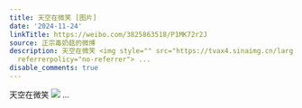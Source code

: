 ```yaml
---
title: 天空在微笑 [图片]
date: '2024-11-24'
linkTitle: https://weibo.com/3825863518/P1MK72r2J
source: 正宗毒奶菇的微博
description: 天空在微笑 <img style="" src="https://tvax4.sinaimg.cn/large/e40a0b5egy1hvxcxfx7d9j21gh1ghqkl.jpg"
  referrerpolicy="no-referrer"> ...
disable_comments: true
---
```

天空在微笑 <img style="" src="https://tvax4.sinaimg.cn/large/e40a0b5egy1hvxcxfx7d9j21gh1ghqkl.jpg" referrerpolicy="no-referrer"> ...
